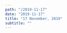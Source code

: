 ```yaml
---
path: "/2019-11-17"
date: "2019-11-17"
title: "17 November, 2019"
subtitle: ""
---
```


<tweet id="1196155347117002752"></tweet>